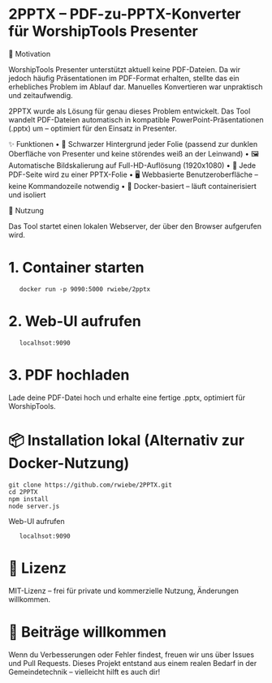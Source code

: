 # 2PPTX – PDF-zu-PPTX-Konverter für WorshipTools Presenter

🧭 Motivation

WorshipTools Presenter unterstützt aktuell keine PDF-Dateien. Da wir jedoch häufig Präsentationen im PDF-Format erhalten, stellte das ein erhebliches Problem im Ablauf dar. Manuelles Konvertieren war unpraktisch und zeitaufwendig.

2PPTX wurde als Lösung für genau dieses Problem entwickelt. Das Tool wandelt PDF-Dateien automatisch in kompatible PowerPoint-Präsentationen (.pptx) um – optimiert für den Einsatz in Presenter.

✨ Funktionen
	•	🖤 Schwarzer Hintergrund jeder Folie (passend zur dunklen Oberfläche von Presenter und keine störendes weiß an der Leinwand)
	•	🖼️ Automatische Bildskalierung auf Full-HD-Auflösung (1920x1080)
	•	📁 Jede PDF-Seite wird zu einer PPTX-Folie
	•	🖥️ Webbasierte Benutzeroberfläche – keine Kommandozeile notwendig
	•	🐳 Docker-basiert – läuft containerisiert und isoliert

🚀 Nutzung

Das Tool startet einen lokalen Webserver, der über den Browser aufgerufen wird.

# 1. Container starten
```
   docker run -p 9090:5000 rwiebe/2pptx
```

# 2. Web-UI aufrufen

```
   localhsot:9090
```
# 3. PDF hochladen

Lade deine PDF-Datei hoch und erhalte eine fertige .pptx, optimiert für WorshipTools.

# 📦 Installation lokal (Alternativ zur Docker-Nutzung)

```
git clone https://github.com/rwiebe/2PPTX.git
cd 2PPTX
npm install
node server.js
```
Web-UI aufrufen

```
   localhsot:9090
```

# 📄 Lizenz

MIT-Lizenz – frei für private und kommerzielle Nutzung, Änderungen willkommen.

# 🤝 Beiträge willkommen

Wenn du Verbesserungen oder Fehler findest, freuen wir uns über Issues und Pull Requests. Dieses Projekt entstand aus einem realen Bedarf in der Gemeindetechnik – vielleicht hilft es auch dir!
